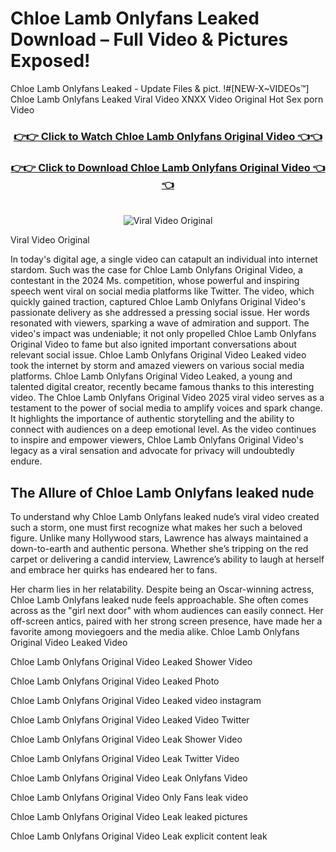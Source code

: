 # Chloe Lamb Onlyfans Leaked Download – Full Video & Pictures Exposed!

Chloe Lamb Onlyfans Leaked - Update Files & pict. !#[NEW-X~VIDEOs™] Chloe Lamb Onlyfans Leaked Viral Video XNXX Video Original Hot Sex porn Video
<br>
<div align="center">
<h3><a href="https://links2leaks.com?utm_source=chloelamb&utm_medium=gitlong" rel="nofollow">👉👉 Click to Watch Chloe Lamb Onlyfans Original Video 👈👈</a></h3>
<h3><a href="https://links2leaks.com?utm_source=chloelamb&utm_medium=gitlong" rel="nofollow">👉👉 Click to Download Chloe Lamb Onlyfans Original Video 👈👈</a></h3>
<br>
<a href="https://links2leaks.com?utm_source=chloelamb&utm_medium=gitlong" rel="nofollow"><img src="https://i.ibb.co/Gkj2r4b/banner.png" alt="Viral Video Original" style="max-width: 100%; display: inline-block;" data-target="animated-image.originalImage"></a>
</div>

Viral Video Original

In today's digital age, a single video can catapult an individual into internet stardom. Such was the case for Chloe Lamb Onlyfans Original Video, a contestant in the 2024 Ms. competition, whose powerful and inspiring speech went viral on social media platforms like Twitter.
The video, which quickly gained traction, captured Chloe Lamb Onlyfans Original Video's passionate delivery as she addressed a pressing social issue. Her words resonated with viewers, sparking a wave of admiration and support. The video's impact was undeniable; it not only propelled Chloe Lamb Onlyfans Original Video to fame but also ignited important conversations about relevant social issue.
Chloe Lamb Onlyfans Original Video Leaked video took the internet by storm and amazed viewers on various social media platforms. Chloe Lamb Onlyfans Original Video Leaked, a young and talented digital creator, recently became famous thanks to this interesting video.
The Chloe Lamb Onlyfans Original Video 2025 viral video serves as a testament to the power of social media to amplify voices and spark change. It highlights the importance of authentic storytelling and the ability to connect with audiences on a deep emotional level. As the video continues to inspire and empower viewers, Chloe Lamb Onlyfans Original Video's legacy as a viral sensation and advocate for privacy will undoubtedly endure.

<h2>The Allure of Chloe Lamb Onlyfans leaked nude</h2>


To understand why Chloe Lamb Onlyfans leaked nude’s viral video created such a storm, one must first recognize what makes her such a beloved figure. Unlike many Hollywood stars, Lawrence has always maintained a down-to-earth and authentic persona. Whether she’s tripping on the red carpet or delivering a candid interview, Lawrence’s ability to laugh at herself and embrace her quirks has endeared her to fans.

Her charm lies in her relatability. Despite being an Oscar-winning actress, Chloe Lamb Onlyfans leaked nude feels approachable. She often comes across as the "girl next door" with whom audiences can easily connect. Her off-screen antics, paired with her strong screen presence, have made her a favorite among moviegoers and the media alike.
Chloe Lamb Onlyfans Original Video Leaked Video

Chloe Lamb Onlyfans Original Video Leaked Shower Video

Chloe Lamb Onlyfans Original Video Leaked Photo

Chloe Lamb Onlyfans Original Video Leaked video instagram

Chloe Lamb Onlyfans Original Video Leaked Video Twitter

Chloe Lamb Onlyfans Original Video Leak Shower Video

Chloe Lamb Onlyfans Original Video Leak Twitter Video

Chloe Lamb Onlyfans Original Video Leak Onlyfans Video

Chloe Lamb Onlyfans Original Video Only Fans leak video

Chloe Lamb Onlyfans Original Video Leak leaked pictures

Chloe Lamb Onlyfans Original Video Leak explicit content leak